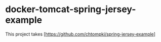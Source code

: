 # docker-tomcat-spring-jersey-example

This project takes [https://github.com/chtompki/spring-jersey-example]
